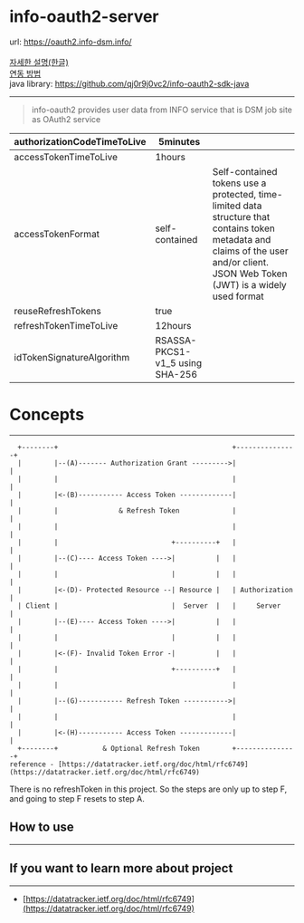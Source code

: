 # **info-oauth2-server**

url: https://oauth2.info-dsm.info/ 
<br>
<br>
[자세한 설명(한글)](./README_ko.md)
<br>
[연동 방법](https://dsm-info.notion.site/299d6088aa804f2995a13b6af5a9b05a)
<br>
java library: https://github.com/qj0r9j0vc2/info-oauth2-sdk-java

---

> info-oauth2 provides user data from INFO service that is DSM job site as OAuth2 service

| authorizationCodeTimeToLive | 5minutes |  |
| --- | --- | --- |
| accessTokenTimeToLive | 1hours |  |
| accessTokenFormat | self-contained | Self-contained tokens use a protected, time-limited data structure that contains token metadata and claims of the user and/or client. JSON Web Token (JWT) is a widely used format |
| reuseRefreshTokens | true |  |
| refreshTokenTimeToLive | 12hours |  |
| idTokenSignatureAlgorithm | RSASSA-PKCS1-v1_5 using SHA-256 |  |

# Concepts

---

```
  +--------+                                           +---------------+
  |        |--(A)------- Authorization Grant --------->|               |
  |        |                                           |               |
  |        |<-(B)----------- Access Token -------------|               |
  |        |               & Refresh Token             |               |
  |        |                                           |               |
  |        |                            +----------+   |               |
  |        |--(C)---- Access Token ---->|          |   |               |
  |        |                            |          |   |               |
  |        |<-(D)- Protected Resource --| Resource |   | Authorization |
  | Client |                            |  Server  |   |     Server    |
  |        |--(E)---- Access Token ---->|          |   |               |
  |        |                            |          |   |               |
  |        |<-(F)- Invalid Token Error -|          |   |               |
  |        |                            +----------+   |               |
  |        |                                           |               |
  |        |--(G)----------- Refresh Token ----------->|               |
  |        |                                           |               |
  |        |<-(H)----------- Access Token -------------|               |
  +--------+           & Optional Refresh Token        +---------------+
reference - [https://datatracker.ietf.org/doc/html/rfc6749](https://datatracker.ietf.org/doc/html/rfc6749)
```

There is no refreshToken in this project. So the steps are only up to step F, and going to step F resets to step A.

## **How to use**

---

## **If you want to learn more about project**

---

- [https://datatracker.ietf.org/doc/html/rfc6749](https://datatracker.ietf.org/doc/html/rfc6749)
